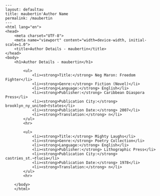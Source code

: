 
    ---
    layout: defaultau
    title: maubertin'Author Name 
    permalink: /maubertin
    ---
    <html lang="en">
    <head>
        <meta charset="UTF-8">
        <meta name="viewport" content="width=device-width, initial-scale=1.0">
        <title>Author Details - maubertin</title>
    </head>
    <body>
        <h1>Author Details - maubertin</h1>
        
            <ul>
                <li><strong>Title:</strong> Neg Maron: Freedom Fighter</li>
                <li><strong>Genre:</strong> Fiction (Novel)</li>
                <li><strong>Language:</strong> English</li>
                <li><strong>Publisher:</strong> Caribbean Diaspora Press</li>
                <li><strong>Publication City:</strong> brooklyn_ny_united¬†states</li>
                <li><strong>Publication Date:</strong> 2007</li>
                <li><strong>Translation:</strong> n</li>
            </ul>
            <hr>
            
            <ul>
                <li><strong>Title:</strong> Mighty Laughs</li>
                <li><strong>Genre:</strong> Poetry Collection</li>
                <li><strong>Language:</strong> English</li>
                <li><strong>Publisher:</strong> Lithographic Press</li>
                <li><strong>Publication City:</strong> castries_st.¬†lucia</li>
                <li><strong>Publication Date:</strong> 1978</li>
                <li><strong>Translation:</strong> n</li>
            </ul>
            <hr>
            
        </body>
        </html>
        